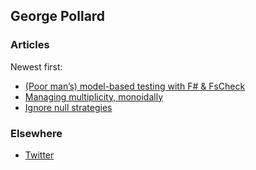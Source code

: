 ## George Pollard

### Articles

Newest first:

* [(Poor man’s) model-based testing with F# & FsCheck](articles/model-based-testing.md)
* [Managing multiplicity, monoidally](articles/managing-multiplicity.md)
* [Ignore null strategies](articles/ignore-null-strategies.md)

### Elsewhere

* [Twitter](https://twitter.com/porges)
